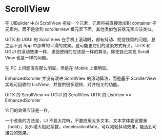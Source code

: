 # ScrollView

在 UIBuilder 中向 ScrollView 拖放一个元素，元素将被直接添加到 container 子元素内，而不是放到 scrollerview 根元素下面。其他类似包装器元素应该类似。

UITK 和 UGUI 的 ScrollView 在手机上滚动时，都有抖动、视觉残留的问题，总之达不到 App 中那样的平滑的效果。这可能更它们的渲染方式有关。UITK 和 UGUI 的滚动效果一样，里面使用的应该是一样的算法。即使自己实现 Scroll View 也是一样的问题。

在 PC 上问题没有那么明显，但是在 Mobile 上很明显。

EnhancedScroller 并没有改进 ScrollView 的滚动算法，而是基于 ScrollerView 实现可回收的 ListView，并提供很多跳转、对齐相关的功能。

UITK 的 ScrollView == UGUI 的 ScrollView
UITK 的 ListView == EnhancedScroller

它们的效果应该是一样。

一个改善的方法是，UI 不要太花哨，不要应用太多文本，文本字体要宽要重（bold），另外增大阻尼系数，decelerationRate，可以减轻抖动效果，能达到可接受的效果。
